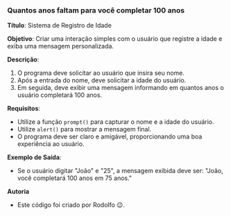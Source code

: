 ### Quantos anos faltam para você completar 100 anos

**Título**: Sistema de Registro de Idade

**Objetivo**: Criar uma interação simples com o usuário que registre a idade e exiba uma mensagem personalizada.

**Descrição**:
1. O programa deve solicitar ao usuário que insira seu nome.
2. Após a entrada do nome, deve solicitar a idade do usuário.
3. Em seguida, deve exibir uma mensagem informando em quantos anos o usuário completará 100 anos.

**Requisitos**:
- Utilize a função `prompt()` para capturar o nome e a idade do usuário.
- Utilize `alert()` para mostrar a mensagem final.
- O programa deve ser claro e amigável, proporcionando uma boa experiência ao usuário.

**Exemplo de Saída**:
- Se o usuário digitar "João" e "25", a mensagem exibida deve ser: "João, você completará 100 anos em 75 anos."

**Autoria**
- Este código foi criado por Rodolfo 😉.